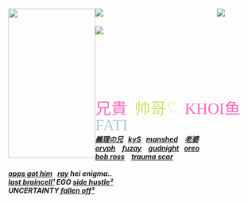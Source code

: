 <h5 align="left">
<img src="https://github.com/user-attachments/assets/d65cd818-2fc3-4150-9571-a73c3679f1fe" width="175" height="300" align="left"></img>
<a href="https://rentry.co/sit"><img src="https://files.catbox.moe/74r2si.png" width="235" height="auto" align="left"></img></a>⠀<img src="https://komarev.com/ghpvc/?username=tojifg&color=ff66b9&plastic&label=⠀BEAUTY+COUNT⠀:&base=1000000000"></img>
  <br><br> <img src="https://files.catbox.moe/9skef3.png"width="240" height="auto" align="left"></img>
<br><br><br><br><br><br>
<img src="https://files.catbox.moe/gny306.png" width="220" height= "5" align="left"><br><br>
  
  <a href="https://github.com/bathroombreak/"><img src="https://github.com/tojifg/tojifg/blob/acaa5dfc48bfbc9cbd34b392f8471016c1cb876b/harvey.svg"></img></a> ⠀ <a href="https://github.com/9ANTZ/"><img src="https://github.com/tojifg/tojifg/blob/acaa5dfc48bfbc9cbd34b392f8471016c1cb876b/hc.svg"></img></a> ⠀ <a href="https://github.com/10shadows/"><img src="https://github.com/tojifg/tojifg/blob/acaa5dfc48bfbc9cbd34b392f8471016c1cb876b/khoi.svg"></img></a> ⠀ <a href="https://github.com/eatsleepedge/"><img src="https://github.com/tojifg/tojifg/blob/acaa5dfc48bfbc9cbd34b392f8471016c1cb876b/cati.svg"></img></a>
  <br> <a href="https://github.com/basementjazz/">義理の兄</a>⠀<a href="https://github.com/blackbetta/">kyS</a>⠀<a href="https://github.com/vampaku/">manshed</a> ⠀<a href="https://github.com/deepaffection/">老婆</a>
  <br><a href="https://github.com/Ovrpheus/">orvph</a> ⠀<a href="https://github.com/fuziyamas/">fuzay</a> ⠀<a href="https://github.com/njqh/">gudnight</a>⠀<a href="https://github.com/P5royal/">oreo</a>
  <br><a href="https://github.com/dandysworld/">bob ross</a> ⠀<a href="https://github.com/LoveCrime/">trauma scar</a> 
  <br><br><a href="https://github.com/Ivanvtill/">opps got him</a>⠀<a href="https://github.com/9THNINJA/">ray</a> hei enigma..
  <br><a href="https://github.com/junkshot/">last braincell¹</a> EGO <a href="https://github.com/momoayase/">side hustle²</a> <br>UNCERTAINTY <a href="https://github.com/moonchef/">fallen off³</a>
</h5>
